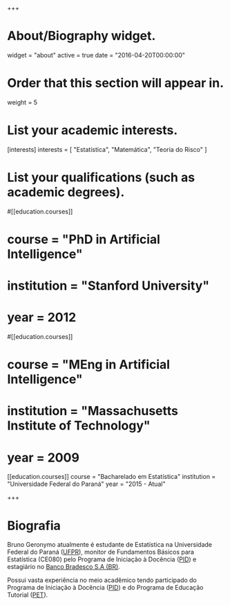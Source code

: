 +++
# About/Biography widget.
widget = "about"
active = true
date = "2016-04-20T00:00:00"

# Order that this section will appear in.
weight = 5

# List your academic interests.
[interests]
  interests = [
    "Estatística",
    "Matemática",
    "Teoria do Risco"
  ]

# List your qualifications (such as academic degrees).
#[[education.courses]]
#  course = "PhD in Artificial Intelligence"
#  institution = "Stanford University"
#  year = 2012

#[[education.courses]]
#  course = "MEng in Artificial Intelligence"
#  institution = "Massachusetts Institute of Technology"
#  year = 2009

[[education.courses]]
  course = "Bacharelado em Estatística"
  institution = "Universidade Federal do Paraná"
  year = "2015 - Atual"
 
+++

# Biografia

Bruno Geronymo atualmente é estudante de Estatística na Universidade Federal do Paraná ([UFPR](http://www.ufpr.br)), monitor de Fundamentos Básicos para Estatística (CE080) pelo Programa de Iniciação à Docência ([PID](http://www.prograd.ufpr.br/portal/copeg/monitoriapidpim/)) e estagiário no [Banco Bradesco S.A (BR)](https://banco.bradesco/html/classic/index.shtm).

Possui vasta experiência no meio acadêmico tendo participado do Programa de Iniciação à Docência ([PID](http://www.prograd.ufpr.br/portal/copeg/monitoriapidpim/)) e do Programa de Educação Tutorial ([PET](http://www.pet.est.ufpr.br/)).
